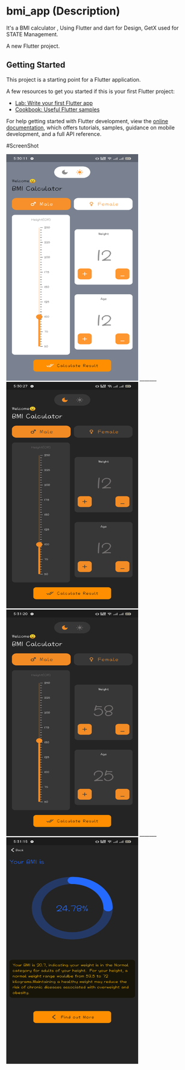 # bmi_app (Description)
It's a BMI calculator , Using Flutter and dart for Design, GetX used for STATE Management.

A new Flutter project.

## Getting Started

This project is a starting point for a Flutter application.

A few resources to get you started if this is your first Flutter project:

- [Lab: Write your first Flutter app](https://docs.flutter.dev/get-started/codelab)
- [Cookbook: Useful Flutter samples](https://docs.flutter.dev/cookbook)

For help getting started with Flutter development, view the
[online documentation](https://docs.flutter.dev/), which offers tutorials,
samples, guidance on mobile development, and a full API reference.


#ScreenShot

<img src = "image/flutter_01.png" width = "350" height = "600"> _______ <img src = "image/flutter_02.png" width = "350" height = "600"> 
<img src = "image/flutter_04.png" width = "350" height = "600"> _______ <img src = "image/flutter_03.png" width = "350" height = "600">  
